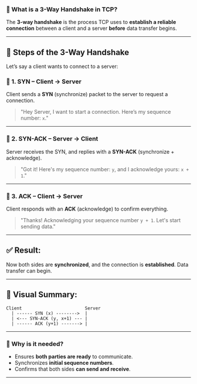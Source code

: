 ### 🤝 What is a **3-Way Handshake** in TCP?

The **3-way handshake** is the process TCP uses to **establish a reliable connection** between a client and a server **before** data transfer begins.

---

## 🔁 Steps of the 3-Way Handshake

Let’s say a client wants to connect to a server:

### 🔹 1. **SYN** – Client → Server

Client sends a **SYN** (synchronize) packet to the server to request a connection.

> "Hey Server, I want to start a connection. Here’s my sequence number: `x`."

---

### 🔹 2. **SYN-ACK** – Server → Client

Server receives the SYN, and replies with a **SYN-ACK** (synchronize + acknowledge).

> "Got it! Here's my sequence number: `y`, and I acknowledge yours: `x + 1`."

---

### 🔹 3. **ACK** – Client → Server

Client responds with an **ACK** (acknowledge) to confirm everything.

> "Thanks! Acknowledging your sequence number `y + 1`. Let's start sending data."

---

## ✅ Result:

Now both sides are **synchronized**, and the connection is **established**. Data transfer can begin.

---

## 🔁 Visual Summary:

```
Client                        Server
  | ------ SYN (x) -------->  |
  | <--- SYN-ACK (y, x+1) --- |
  | ------ ACK (y+1) -------> |
```

---

### 📘 Why is it needed?

- Ensures **both parties are ready** to communicate.
- Synchronizes **initial sequence numbers**.
- Confirms that both sides **can send and receive**.

---
